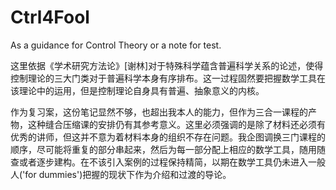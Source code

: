 # Ctrl4Fool
As a guidance for Control Theory or a note for test.

这里依据《学术研究方法论》[谢林]对于特殊科学蕴含普遍科学关系的论述，使得控制理论的三大门类对于普遍科学本身有序排布。这一过程固然要把握数学工具在该理论中的运用，但是控制理论自身具有普遍、抽象意义的内核。

作为复习案，这份笔记显然不够，也超出我本人的能力，但作为三合一课程的产物，这种缝合压缩课的安排仍有其参考意义。这里必须强调的是除了材料还必须有优秀的讲师，但这并不意为着材料本身的组织不存在问题。我企图调换三门课程的顺序，尽可能将重复的部分串起来，然后为每一部分配上相应的数学工具，随用随查或者逐步建构。在不该引入案例的过程保持精简，以期在数学工具仍未进入一般人('for dummies')把握的现状下作为介绍和过渡的导论。